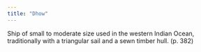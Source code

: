 ```yaml
---
title: "Dhow"
---
```

Ship of small to moderate size used in the western Indian Ocean, traditionally with a triangular sail and a sewn timber hull. (p. 382)

